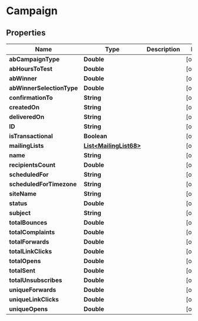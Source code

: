 
# Campaign

## Properties
Name | Type | Description | Notes
------------ | ------------- | ------------- | -------------
**abCampaignType** | **Double** |  |  [optional]
**abHoursToTest** | **Double** |  |  [optional]
**abWinner** | **Double** |  |  [optional]
**abWinnerSelectionType** | **Double** |  |  [optional]
**confirmationTo** | **String** |  |  [optional]
**createdOn** | **String** |  |  [optional]
**deliveredOn** | **String** |  |  [optional]
**ID** | **String** |  |  [optional]
**isTransactional** | **Boolean** |  |  [optional]
**mailingLists** | [**List&lt;MailingList68&gt;**](MailingList68.md) |  |  [optional]
**name** | **String** |  |  [optional]
**recipientsCount** | **Double** |  |  [optional]
**scheduledFor** | **String** |  |  [optional]
**scheduledForTimezone** | **String** |  |  [optional]
**siteName** | **String** |  |  [optional]
**status** | **Double** |  |  [optional]
**subject** | **String** |  |  [optional]
**totalBounces** | **Double** |  |  [optional]
**totalComplaints** | **Double** |  |  [optional]
**totalForwards** | **Double** |  |  [optional]
**totalLinkClicks** | **Double** |  |  [optional]
**totalOpens** | **Double** |  |  [optional]
**totalSent** | **Double** |  |  [optional]
**totalUnsubscribes** | **Double** |  |  [optional]
**uniqueForwards** | **Double** |  |  [optional]
**uniqueLinkClicks** | **Double** |  |  [optional]
**uniqueOpens** | **Double** |  |  [optional]




